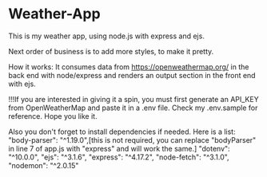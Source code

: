 # Weather-App
This is my weather app, using node.js with express and ejs. 

Next order of business is to add more styles, to make it pretty.

How it works:
It consumes data from https://openweathermap.org/ in the back end with node/express and renders an output section in the front end with ejs.

!!!If you are interested in giving it a spin, you must first generate an API_KEY from OpenWeatherMap and paste it in a .env file. Check my .env.sample for reference.
Hope you like it.

Also you don't forget to install dependencies if needed. 
Here is a list: 
   "body-parser": "^1.19.0",[this is not required, you can replace "bodyParser" in line 7 of app.js with "express" and will work the same.]
   "dotenv": "^10.0.0",
   "ejs": "^3.1.6",
   "express": "^4.17.2",
   "node-fetch": "^3.1.0",
   "nodemon": "^2.0.15" 
